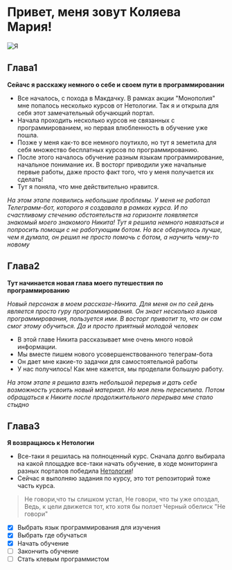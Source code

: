 # Привет, меня зовут Коляева Мария!
![Я]()
## Глава1
**Сейачс я расскажу немного о себе и своем пути в программировании**

- Все началось, с похода в Макдачку. В рамках акции "Монополия" мне попалось несколько курсов от Нетологии. Так я и открыла для себя этот замечательный обучающий портал.
- Начала проходить несколько курсов не связанных с программированием, но первая влюбленность в обучение уже пошла.
- Позже у меня как-то все немного поутихло, но тут я земетила для себя множество бесплатных курсов по программированию.
- После этого  началось обучение разным языкам программирование, начальное понимание их. В восторг приводили уже начальные первые работы, даже просто факт того, что у меня получается их сделать!
- Тут я поняла, что мне действительно нравится. 

*На этом этапе появились небольшие проблемы. У меня не работал Телеграмм-бот, которого я создавала в рамках курса. И по счастливому стечению обстоятельств на горизонте появляется знакомый моего знакомого Никита! Тут я решила немного навязаться и попросить помощи с не работующим ботом. Но все обернулось лучше, чем я думала, он решил не просто помочь с ботом, а научить чему-то новому*

## Глава2
**Тут начинается новая глава моего путешествия по программированию**

*Новый персонаж в моем рассказе-Никита. Для меня он по сей день является просто гуру программирования. Он знает несколько языков программирования, пользуется ими. В восторг привотит то, что он сам смог этому обучиться. Да и просто приятный молодой человек*

- В этой главе Никита рассказывает мне очень много новой информации.
- Мы вместе пишем нового усовершенствованного телеграм-бота
- Он дает мне какие-то задачки для самостоятельной работы
- У нас получилось! Как мне кажется, мы проделали большую работу. 

*На этом этапе я решила взять небольшой перерыв и дать себе возможность усвоить новый материал. Но моя лень пересилила. Потом обращаться к Никите после продолжительного перерыва мне стало стыдно*

## Глава3
**Я возвращаюсь к Нетологии**

- Все-таки я решилась на полноценный курс. Сначала долго выбирала на какой площадке все-таки начать обучение, в ходе мониторинга разных порталов победила [Нетология](https://netology.ru/)!
- Сейчас я выполняю задания по курсу, это тот репозиторий тоже часть курса.

> Не говори,что ты слишком устал,
> Не говори, что ты уже опоздал,
> Ведь, к цели движется тот, кто хотя бы ползет
Черный обелиск "Не говори"

- [x] Выбрать язык программирования для изучения
- [x] Выбрать где обучаться
- [x] Начать обучение
- [ ] Закончить обучение
- [ ] Стать клевым программистом